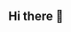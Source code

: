 ## Hi there 👋

<!--
**proxy-trails/proxy-trails** is a ✨ _special_ ✨ repository because its `README.md` (this file) appears on your GitHub profile.

Here are some ideas to get you started:

- 🔭 You know who I am
